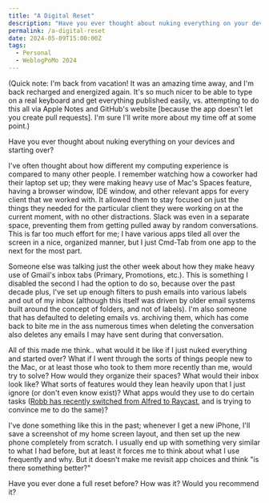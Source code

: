```yaml
---
title: "A Digital Reset"
description: "Have you ever thought about nuking everything on your devices and starting over?"
permalink: /a-digital-reset
date: 2024-05-09T15:00:00Z
tags: 
  - Personal
  - WeblogPoMo 2024
---
```


(Quick note: I'm back from vacation! It was an amazing time away, and I'm back recharged and energized again. It's so much nicer to be able to type on a real keyboard and get everything published easily, vs. attempting to do this all via Apple Notes and GitHub's website [because the app doesn't let you create pull requests]. I'm sure I'll write more about my time off at some point.)

Have you ever thought about nuking everything on your devices and starting over?

I've often thought about how different my computing experience is compared to many other people. I remember watching how a coworker had their laptop set up; they were making heavy use of Mac's Spaces feature, having a browser window, IDE window, and other relevant apps for every client that we worked with. It allowed them to stay focused on just the things they needed for the particular client they were working on at the current moment, with no other distractions. Slack was even in a separate space, preventing them from getting pulled away by random conversations. This is far too much effort for me; I have various apps tiled all over the screen in a nice, organized manner, but I just Cmd-Tab from one app to the next for the most part.

Someone else was talking just the other week about how they make heavy use of Gmail's inbox tabs (Primary, Promotions, etc.). This is something I disabled the second I had the option to do so, because over the past decade plus, I've set up enough filters to push emails into various labels and out of my inbox (although this itself was driven by older email systems built around the concept of folders, and not of labels). I'm also someone that has defaulted to deleting emails vs. archiving them, which has come back to bite me in the ass numerous times when deleting the conversation also deletes any emails I may have sent during that conversation.

All of this made me think.. what would it be like if I just nuked everything and started over? What if I went through the sorts of things people new to the Mac, or at least those who took to them more recently than me, would try to solve? How would they organize their spaces? What would their inbox look like? What sorts of features would they lean heavily upon that I just ignore (or don't even know exist)? What apps would they use to do certain tasks ([Robb has recently switched from Alfred to Raycast](https://rknight.me/blog/trying-raycast-part-one/), and is trying to convince me to do the same)?

I've done something like this in the past; whenever I get a new iPhone, I'll save a screenshot of my home screen layout, and then set up the new phone completely from scratch. I usually end up with something very similar to what I had before, but at least it forces me to think about what I use frequently and why. But it doesn't make me revisit app choices and think "is there something better?"

Have you ever done a full reset before? How was it? Would you recommend it?
